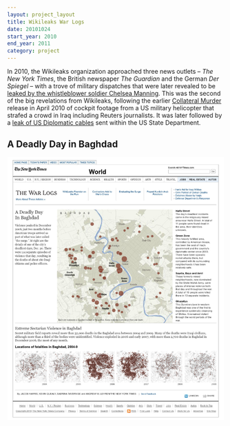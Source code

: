 ```yaml
---
layout: project_layout
title: Wikileaks War Logs
date: 20101024
start_year: 2010
end_year: 2011
category: project
---
```

In 2010, the Wikileaks organization approached three news outlets – _The New York Times_, the British newspaper _The Guardian_ and the German _Der Spiegel_ – with a trove of military dispatches that were later revealed to be [leaked by the whistleblower soldier Chelsea Manning](https://en.wikipedia.org/wiki/Chelsea_Manning). This was the second of the big revelations from Wikileaks, following the earlier [Collateral Murder](https://collateralmurder.wikileaks.org/) release in April 2010 of cockpit footage from a US military helicopter that strafed a crowd in Iraq including Reuters journalists. It was later followed by a [leak of US Diplomatic cables](https://en.wikipedia.org/wiki/United_States_diplomatic_cables_leak) sent within the US State Department.


## A Deadly Day in Baghdad
![A deadly day in Baghdad](/static/images/writing/deadly-day/1024-surge-graphic.jpg)